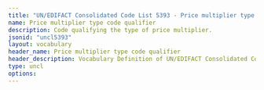```yaml
---
title: "UN/EDIFACT Consolidated Code List 5393 - Price multiplier type code qualifier (20B) JSON-LD Vocabulary"
name: Price multiplier type code qualifier
description: Code qualifying the type of price multiplier.
jsonid: "uncl5393"
layout: vocabulary
header_name: Price multiplier type code qualifier
header_description: Vocabulary Definition of UN/EDIFACT Consolidated Code List 5393 - Price multiplier type code qualifier (20B) semantics in HTML format. JSON-LD format is available at [uncl5393.jsonld](/vocabulary/uncl5393.jsonld)
type: uncl
options:
---
```

